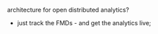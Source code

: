 

architecture for open distributed analytics?
- just track the FMDs - and get the analytics live; 
